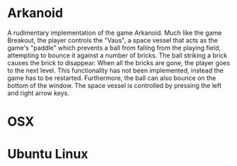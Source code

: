 Arkanoid
========

A rudimentary implementation of the game Arkanoid.
Much like the game Breakout, the player controls the "Vaus", a space vessel that acts as the game's "paddle" which prevents a ball from falling from the playing field, attempting to bounce it against a number of bricks. The ball striking a brick causes the brick to disappear. When all the bricks are gone, the player goes to the next level. This functionality has not been implemented, instead the game has to be restarted. Furthermore, the ball can also bounce on the bottom of the window. The space vessel is controlled by pressing the left and right arrow keys.

OSX
========

Ubuntu Linux
========

